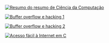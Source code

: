 [![Resumo do resumo de Ciência da Computação](https://img.youtube.com/vi/EJiVWoFk8GA/0.jpg)](https://www.youtube.com/watch?v=EJiVWoFk8GA "Resumo do resumo de Ciência da Computação")

[![Buffer overflow e hacking 1](https://img.youtube.com/vi/1S0aBV-Waeo/0.jpg)](https://www.youtube.com/watch?v=1S0aBV-Waeo "Buffer overflow e hacking 1")

[![Buffer overflow e hacking 2](https://img.youtube.com/vi/7mKfWrNQcj0/0.jpg)](https://www.youtube.com/watch?v=7mKfWrNQcj0 "Buffer overflow e hacking 2")

[![Acesso fácil à Internet em C](https://img.youtube.com/vi/daA-KBKfJ_o/0.jpg)](https://www.youtube.com/watch?v=daA-KBKfJ_o "Acesso fácil à Internet em C")
